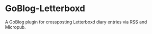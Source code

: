 # GoBlog-Letterboxd
A GoBlog plugin for crossposting Letterboxd diary entries via RSS and Micropub.
